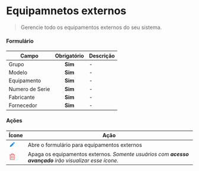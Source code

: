 # Equipamnetos externos

> Gerencie todo os equipamentos externos do seu sistema.

#### Formulário

| Campo           | Obrigatório | Descrição |
| --------------- | :---------: | --------- |
| Grupo           |   **Sim**   | -         |
| Modelo          |   **Sim**   | -         |
| Equipamento     |   **Sim**   | -         |
| Numero de Serie |   **Sim**   | -         |
| Fabricante      |   **Sim**   | -         |
| Fornecedor      |   **Sim**   | -         |

#### Ações

| Ícone                                  | Ação                                                                                                   |
| -------------------------------------- | ------------------------------------------------------------------------------------------------------ |
| ![logo](../../assets/icons/Pencil.png) | Abre o formulário para equipamentos externos                                                           |
| ![logo](../../assets/icons/Trash.png)  | Apaga os equipamentos externos. _Somente usuários com **acesso avançado** irão visualizar esse ícone._ |
